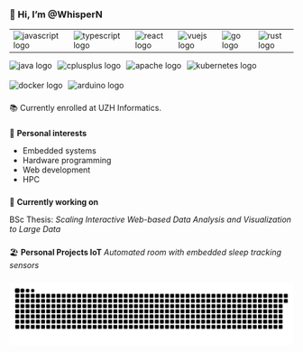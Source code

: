 ### 👋 Hi, I’m @WhisperN

<table>
  <tr>
  <td><img src="https://cdn.jsdelivr.net/gh/devicons/devicon/icons/javascript/javascript-original.svg" height="25" alt="javascript logo"  /></td>
  <td><img src="https://cdn.jsdelivr.net/gh/devicons/devicon/icons/typescript/typescript-original.svg" height="25" alt="typescript logo"  /></td>
  <td><img src="https://cdn.jsdelivr.net/gh/devicons/devicon/icons/react/react-original.svg" height="25" alt="react logo"  /></td>
  <td><img src="https://cdn.jsdelivr.net/gh/devicons/devicon/icons/vuejs/vuejs-original.svg" height="25" alt="vuejs logo"  /></td>
  <td><img src="https://cdn.jsdelivr.net/gh/devicons/devicon/icons/go/go-original.svg" height="25" alt="go logo"  /></td>
  <td><img src="https://cdn.jsdelivr.net/gh/devicons/devicon/icons/rust/rust-original.svg" height="25" alt="rust logo"  /></td>
  </tr>
</table>
<div style="display: flex; flex-wrap: wrap; align-items: center; gap: 10px;">
  <img src="https://cdn.jsdelivr.net/gh/devicons/devicon/icons/java/java-original.svg" height="25" alt="java logo"  />
  <img src="https://cdn.jsdelivr.net/gh/devicons/devicon/icons/cplusplus/cplusplus-original.svg" height="25" alt="cplusplus logo"  />
  <img src="https://cdn.jsdelivr.net/gh/devicons/devicon/icons/apache/apache-original.svg" height="25" alt="apache logo"  />
  <img src="https://cdn.jsdelivr.net/gh/devicons/devicon/icons/kubernetes/kubernetes-plain.svg" height="25" alt="kubernetes logo"  />
  <img src="https://cdn.jsdelivr.net/gh/devicons/devicon/icons/docker/docker-original.svg" height="25" alt="docker logo"  />
  <img src="https://cdn.jsdelivr.net/gh/devicons/devicon/icons/arduino/arduino-original.svg" height="25" alt="arduino logo"  />
</div>

📚 Currently enrolled at UZH Informatics.

###

🎯 **Personal interests**
- Embedded systems
- Hardware programming
- Web development
- HPC

###

🚀 **Currently working on**

BSc Thesis: _Scaling Interactive Web-based Data Analysis and Visualization to Large Data_

###

🏖️ **Personal Projects IoT**
_Automated room with embedded sleep tracking sensors_

###

<img src="https://raw.githubusercontent.com/WhisperN/WhisperN/output/snake.svg" alt="Snake animation" />

###

